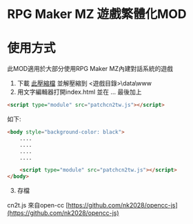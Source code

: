 # RPG Maker MZ 遊戲繁體化MOD

# 使用方式
此MOD適用於大部分使用RPG Maker MZ內建對話系統的遊戲

1. 下載 [此壓縮檔](releases/latest/download/RPGMaker-MZ-CHS-2-CHT.zip) 並解壓縮到 <遊戲目錄>\data\www
2. 用文字編輯器打開index.html 並在<body> ... </body> 最後加上
```html
<script type="module" src="patchcn2tw.js"></script>
```
如下:

```html
<body style="background-color: black">
    ....
    ....
    ....
    ....

    <script type="module" src="patchcn2tw.js"></script>
</body>
```
3. 存檔


cn2t.js 來自open-cc
[https://github.com/nk2028/opencc-js](https://github.com/nk2028/opencc-js)
